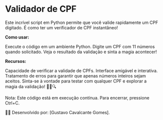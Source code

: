 # Validador de CPF

Este incrível script em Python permite que você valide rapidamente um CPF digitado. É como ter um verificador de CPF instantâneo!

**Como usar:**

Execute o código em um ambiente Python.
Digite um CPF com 11 números quando solicitado.
Veja o resultado da validação e sinta a magia acontecer!

**Recursos:**

Capacidade de verificar a validade de CPFs.
Interface amigável e interativa.
Tratamento de erros para garantir que apenas números inteiros sejam aceitos.
Sinta-se à vontade para testar com qualquer CPF e explorar a magia da validação! 🧙‍♂️🔍

Nota: Este código está em execução contínua. Para encerrar, pressione Ctrl+C.

👩‍💻 Desenvolvido por: [Gustavo Cavalcante Gomes].
